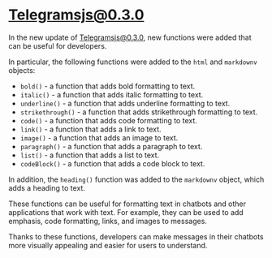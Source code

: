 # Telegramsjs@0.3.0

In the new update of Telegramsjs@0.3.0, new functions were added that can be useful for developers.

In particular, the following functions were added to the `html` and `markdownv` objects:

- `bold()` - a function that adds bold formatting to text.
- `italic()` - a function that adds italic formatting to text.
- `underline()` - a function that adds underline formatting to text.
- `strikethrough()` - a function that adds strikethrough formatting to text.
- `code()` - a function that adds code formatting to text.
- `link()` - a function that adds a link to text.
- `image()` - a function that adds an image to text.
- `paragraph()` - a function that adds a paragraph to text.
- `list()` - a function that adds a list to text.
- `codeBlock()` - a function that adds a code block to text.

In addition, the `heading()` function was added to the `markdownv` object, which adds a heading to text.

These functions can be useful for formatting text in chatbots and other applications that work with text. For example, they can be used to add emphasis, code formatting, links, and images to messages.

Thanks to these functions, developers can make messages in their chatbots more visually appealing and easier for users to understand.

